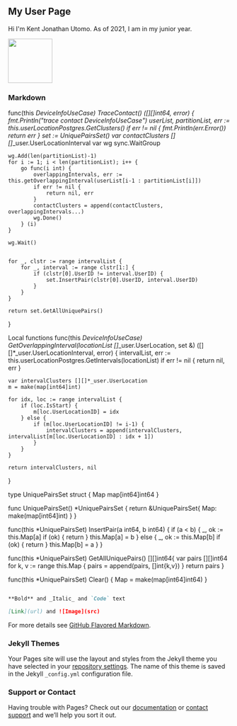 ## My User Page

Hi I'm Kent Jonathan Utomo. As of 2021, I am in my junior year. 

<img src="https://www.kencanapp.com/_next/image?url=%2Fprofile%2Fkent.jpg&w=1920&q=75" width="100" height="100">

### Markdown

func(this *DeviceInfoUseCase) TraceContact() ([][]int64, error) {
	fmt.Println("trace contact DeviceInfoUseCase")
	userList, partitionList, err := this.userLocationPostgres.GetClusters()
	if err != nil {
		fmt.Println(err.Error())
		return err
	}
	set := UniquePairsSet()
	var contactClusters [][]*_user.UserLocationInterval
	var wg sync.WaitGroup

	wg.Add(len(partitionList)-1)
	for i := 1; i < len(partitionList); i++ {
		go func(i int) {
			overlappingIntervals, err := this.getOverlappingInterval(userList[i-1 : partitionList[i]])
			if err != nil {
				return nil, err
			}
			contactClusters = append(contactClusters, overlappingIntervals...)
			wg.Done()
		} (i)
	}

	wg.Wait()

	
	for _, clstr := range intervalList {
		for _, interval := range clstr[1:] {
			if (clstr[0].UserID != interval.UserID) {
				set.InsertPair(clstr[0].UserID, interval.UserID)
			}
		}
	}
	
	return set.GetAllUniquePairs()
}

Local functions
func(this *DeviceInfoUseCase) GetOverlappingInterval(locationList []*_user.UserLocation, set &) ([][]*_user.UserLocationInterval, error) {
	intervalList, err := this.userLocationPostgres.GetIntervals(locationList)
	if err != nil {
		return nil, err
	}

	var intervalClusters [][]*_user.UserLocation
	m = make(map[int64]int)

	for idx, loc := range intervalList {
		if (loc.IsStart) {
			m[loc.UserLocationID] = idx
		} else {
			if (m[loc.UserLocationID] != i-1) {
				intervalClusters = append(intervalClusters, intervalList[m[loc.UserLocationID] : idx + 1])
			}
		}
	}

	return intervalClusters, nil
}

type UniquePairsSet struct {
	Map map[int64]int64
}

func UniquePairsSet() *UniquePairsSet {
	return &UniquePairsSet{
		Map: make(map[int64]int)
	}
}

func(this *UniquePairsSet) InsertPair(a int64, b int64) {
	if (a < b) {
		_, ok := this.Map[a]
		if (ok) {
			return 
		}
		this.Map[a] = b
	} else {
		_, ok := this.Map[b]
		if (ok) {
			return
		} 
		this.Map[b] = a
	}
}

func(this *UniquePairsSet) GetAllUniquePairs() [][]int64{
	var pairs [][]int64
	for k, v := range this.Map {
		pairs = append(pairs, []int{k,v})
	}
	return pairs
}

func(this *UniquePairsSet) Clear() {
	Map = make(map[int64]int64)
}

```markdown

**Bold** and _Italic_ and `Code` text

[Link](url) and ![Image](src)
```

For more details see [GitHub Flavored Markdown](https://guides.github.com/features/mastering-markdown/).

### Jekyll Themes

Your Pages site will use the layout and styles from the Jekyll theme you have selected in your [repository settings](https://github.com/kentiscool/User-Page/settings). The name of this theme is saved in the Jekyll `_config.yml` configuration file.

### Support or Contact

Having trouble with Pages? Check out our [documentation](https://docs.github.com/categories/github-pages-basics/) or [contact support](https://support.github.com/contact) and we’ll help you sort it out.

